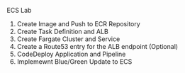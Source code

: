 ECS Lab

1. Create Image and Push to ECR Repository
2. Create Task Definition and ALB
3. Create Fargate Cluster and Service
4. Create a Route53 entry for the ALB endpoint (Optional)
5. CodeDeploy Application and Pipeline
6. Implemewnt Blue/Green Update to ECS
